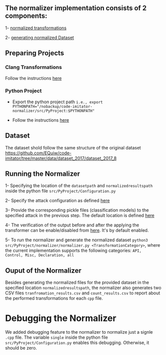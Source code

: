 ## The normalizer implementation consists of 2 components: 
1- [normalized transformations](src/LibToolingAST_Normalizer)

2- [generating normalized Dataset](src/PyProject/normalizer)

## Preparing Projects
### Clang Transformations

Follow the instructions [here](https://github.com/EQuiw/code-imitator/blob/master/src/LibToolingAST/README.md)

### Python Project
 
- Export the python project path `i.e., export PYTHONPATH="/nobackup/code-imitator-normalizer/src/PyProject:$PYTHONPATH"`

- Follow the instructions [here](https://github.com/EQuiw/code-imitator/blob/master/src/PyProject/README.md)

## Dataset
The dataset shold follow the same structure of the original dataset https://github.com/EQuiw/code-imitator/tree/master/data/dataset_2017/dataset_2017_8

## Running the Normalizer
 1- Specifying the location of the `datasetpath` and `normalizedresultspath` inside the python file `src/PyProject/Configuration.py`

 2- Specify the attack configuration as defined [here](https://github.com/EricYizhenWang/RobustAuthorshipAttribution/blob/normalizer/src/PyProject/Configuration.py#L90)

 3- Provide the corresponding pickle files (classification models) to the specified attack in the previous step. The default location is defined [here](https://github.com/EricYizhenWang/RobustAuthorshipAttribution/blob/normalizer/src/PyProject/Configuration.py#L30)
 
 4- The verification of the output before and after the applying the transformer can be enable/disabled from [here](https://github.com/EricYizhenWang/RobustAuthorshipAttribution/blob/normalizer/src/PyProject/Configuration.py#L96). It's by default enabled. 

 5- To run the normalizer and generate the normalized dataset `python3 src/PyProject/normalizer/normalizer.py <TransformationCategory>`, where the current implementation supports the following categories: `API, Control, Misc, Declaration, all`

## Ouput of the Normalizer
Besides generating the normalized files for the provided dataset in the specified location `normalizedresultspath`, the normalizer also generates two CSV files `tranfromation_results.csv` and `count_results.csv` to report about the performed transformations for each `cpp` file.

# Debugging the Normalizer
We added debugging feature to the normalizer to normalize just a signle `.cpp` file. The variable `single` inside the python file `src/PyProject/Configuration.py` enables this debugging. Otherwise, it should be zero.